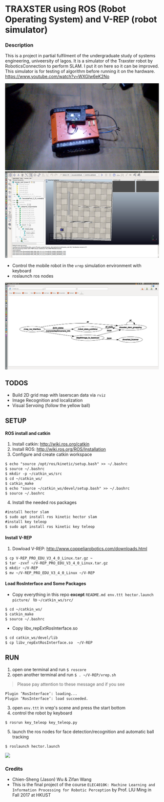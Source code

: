 # TRAXSTER using ROS (Robot Operating System) and V-REP (robot simulator)

### Description
This is a project in partial fulfilment of the undergraduate study of systems engineering, univeersity of lagos. It is a simulator of the Traxster robot by RoboticsConnection to perform SLAM. I put it on here so it can be improved. This simulator is for testing of algorithm before running it on the hardware. https://www.youtube.com/watch?v=WXGIw6eK2No

<img src="picture/real_traxster.jpg"> 


<img src="picture/world.png">


* Control the mobile robot in the `vrep` simulation environment with keyboard
* roslaunch ros nodes

<img src="picture/graph_ros.png">

## TODOS

* Build 2D grid map with laserscan data via `rviz`
* Image Recognition and localization
* Visual Servoing (follow the yellow ball)




## SETUP
#### ROS install and catkin
1. Install catkin: http://wiki.ros.org/catkin
2. Install ROS: http://wiki.ros.org/ROS/Installation
3. Configure and create catkin workspace
```
$ echo "source /opt/ros/kinetic/setup.bash" >> ~/.bashrc
$ source ~/.bashrc
$ mkdir -p ~/catkin_ws/src
$ cd ~/catkin_ws/
$ catkin_make
$ echo "source ~/catkin_ws/devel/setup.bash" >> ~/.bashrc
$ source ~/.bashrc
```
4. Install the needed ros packages
```
#install hector slam
$ sudo apt install ros kinetic hector slam
#install key teleop
$ sudo apt install ros kinetic key teleop
```
#### Install V-REP
1. Dowload V-REP: http://www.coppeliarobotics.com/downloads.html
```
$ cp V-REP_PRO_EDU_V3_4_0_Linux.tar.gz ~
$ tar -zvxf ~/V-REP_PRO_EDU_V3_4_0_Linux.tar.gz
$ mkdir ~/V-REP
$ mv ~/V-REP_PRO_EDU_V3_4_0_Linux ~/V-REP
```
#### Load RosInterface and Some Packages
* Copy everything in this repo **except** `README.md env.ttt hector.launch picture/ ` to `~/catkin_ws/src/`
```
$ cd ~/catkin_ws/
$ catkin_make
$ source ~/.bashrc
```
* Copy libv_repExtRosInterface.so
```
$ cd catkin_ws/devel/lib
$ cp libv_repExtRosInterface.so  ~/V-REP
```

## RUN
1. open one terminal and run `$ roscore`
2. open another terminal and run `$ . ~/V-REP/vrep.sh`
>  Please pay attention to these message and if you see 
```
Plugin ’RosInterface’: loading...
Plugin ’RosInterface’: load succeeded.
```
3. open `env.ttt` in vrep's scene and press the start bottom
4. control the robot by keyboard
```
$ rosrun key_teleop key_teleop.py
```
5. launch the ros nodes for face detection/recognition and automatic ball tracking
```
$ roslaunch hector.launch
```


<img src="picture/run.jpg">


### Credits
* Chien-Sheng (Jason) Wu & Zifan Wang
* This is the final project of the course `ELEC4010K: Machine Learning and Information Processing for Robotic Perception` by Prof. LIU Ming in Fall 2017 at HKUST


